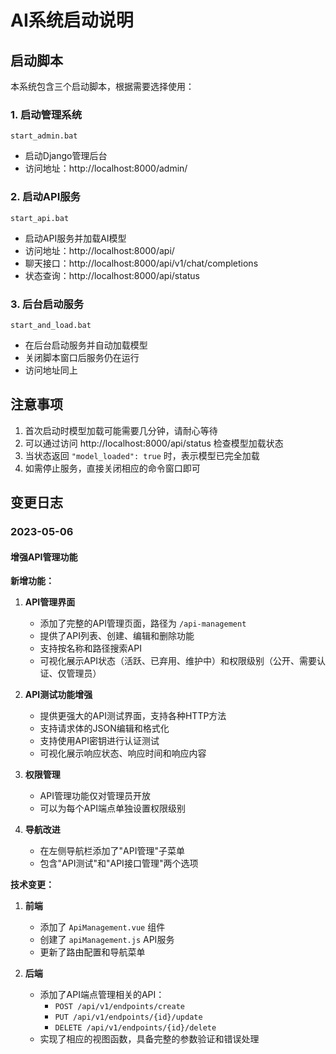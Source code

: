 # AI系统启动说明

## 启动脚本

本系统包含三个启动脚本，根据需要选择使用：

### 1. 启动管理系统

```
start_admin.bat
```

- 启动Django管理后台
- 访问地址：http://localhost:8000/admin/

### 2. 启动API服务

```
start_api.bat
```

- 启动API服务并加载AI模型
- 访问地址：http://localhost:8000/api/
- 聊天接口：http://localhost:8000/api/v1/chat/completions
- 状态查询：http://localhost:8000/api/status

### 3. 后台启动服务

```
start_and_load.bat
```

- 在后台启动服务并自动加载模型
- 关闭脚本窗口后服务仍在运行
- 访问地址同上

## 注意事项

1. 首次启动时模型加载可能需要几分钟，请耐心等待
2. 可以通过访问 http://localhost:8000/api/status 检查模型加载状态
3. 当状态返回 `"model_loaded": true` 时，表示模型已完全加载
4. 如需停止服务，直接关闭相应的命令窗口即可

## 变更日志

### 2023-05-06

#### 增强API管理功能

**新增功能：**

1. **API管理界面**
   - 添加了完整的API管理页面，路径为 `/api-management`
   - 提供了API列表、创建、编辑和删除功能
   - 支持按名称和路径搜索API
   - 可视化展示API状态（活跃、已弃用、维护中）和权限级别（公开、需要认证、仅管理员）

2. **API测试功能增强**
   - 提供更强大的API测试界面，支持各种HTTP方法
   - 支持请求体的JSON编辑和格式化
   - 支持使用API密钥进行认证测试
   - 可视化展示响应状态、响应时间和响应内容

3. **权限管理**
   - API管理功能仅对管理员开放
   - 可以为每个API端点单独设置权限级别

4. **导航改进**
   - 在左侧导航栏添加了"API管理"子菜单
   - 包含"API测试"和"API接口管理"两个选项

**技术变更：**

1. **前端**
   - 添加了 `ApiManagement.vue` 组件
   - 创建了 `apiManagement.js` API服务
   - 更新了路由配置和导航菜单

2. **后端**
   - 添加了API端点管理相关的API：
     - `POST /api/v1/endpoints/create`
     - `PUT /api/v1/endpoints/{id}/update`
     - `DELETE /api/v1/endpoints/{id}/delete`
   - 实现了相应的视图函数，具备完整的参数验证和错误处理 